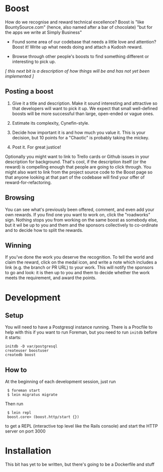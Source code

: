# Boost

How do we recognise and reward technical excellence?  Boost is
"like BountySource.com" (hence, also named after a bar of chocolate)
"but for the apps we write at Simply Business"

* Found some area of our codebase that needs a little love and
  attention?  Boost it!  Write up what needs doing and attach a Kudosh
  reward.

* Browse through other people's boosts to find something different or
  interesting to pick up.

_[ this next bit is a description of how things will be and has not
yet been implemented ]_

## Posting a boost

1. Give it a title and description. Make it sound interesting and
attractive so that developers will want to pick it up.  We expect
that small well-defined boosts will be more successful than large,
open-ended or vague ones.

2. Estimate its complexity, Cynefin-style.

3. Decide how important it is and how much you value it.  This is your
decision, but 10 points for a "Chaotic" is probably taking the mickey.

4. Post it. For great justice!

Optionally you might want to link to Trello cards or Github issues in
your description for background.  That's cool, if the description
itself (or the reward) is compelling enough that people are going to
click through.  You might also want to link from the project source
code to the Boost page so that anyone looking at that part of the
codebase will find your offer of reward-for-refactoring.

## Browsing

You can see what's previously been offered, comment, and even add your
own rewards.  If you find one you want to work on, click the
"roadworks" sign.  Nothing stops you from working on the same boost as
somebody else, but it wil be up to you and them and the sponsors
collectively to co-ordinate and to decide how to split the rewards.

## Winning

If you've done the work you deserve the recognition.  To tell the
world and claim the reward, click on the medal icon, and write a note
which includes a link (e.g. the branch or PR URL) to your work. This
will notify the sponsors to go and look: it is then up to you and them
to decide whether the work meets the requirement, and award the
points.

# Development

## Setup

You will need to have a Postgresql instance running.  There is a Procfile
to help with this if you want to run Foreman, but you need to run `initdb`
before it starts:

    initdb -D var/postgresql
    createuser boostuser
    createdb boost

## How to

At the beginning of each development session, just run

     $ foreman start
     $ lein migratus migrate

Then run

     $ lein repl
     boost.core> (boost.http/start {})

to get a REPL (interactive top level like the Rails console) and start
the HTTP server on port 3000


# Installation

This bit has yet to be written, but there's going to be a Dockerfile and stuff